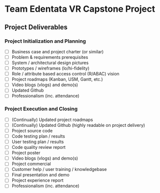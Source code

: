 # Team Edentata VR Capstone Project
## Project Deliverables

### Project Initialization and Planning
- [ ] Business case and project charter (or similar)
- [ ] Problem & requirements prerequisites
- [ ] System / architectural design pictures
- [ ] Prototypes / wireframes (lo/hi-fidelity)
- [ ] Role / attribute based access control (R/ABAC) vision
- [ ] Project roadmaps (Kanban, USM, Gantt, etc.)
- [ ] Video blogs (vlogs) and demo(s)
- [ ] Updated Github
- [ ] Professionalism (inc. attendance)

### Project Execution and Closing
- [ ] (Continually) Updated project roadmaps
- [ ] (Continually) Updated Github (highly readable on project delivery)
- [ ] Project source code
- [ ] Code testing plan / results
- [ ] User testing plan / results
- [ ] Code quality review report
- [ ] Project poster
- [ ] Video blogs (vlogs) and demo(s)
- [ ] Project commercial
- [ ] Customer help / user training / knowledgebase
- [ ] Final presentation and demo
- [ ] Project experience report
- [ ] Professionalism (inc. attendance)
